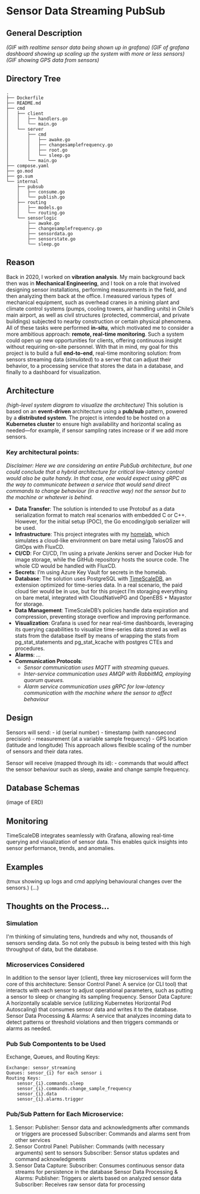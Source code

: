# Sensor Data Streaming PubSub

## General Description

*(GIF with realtime sensor data being shown up in grafana)*
*(GIF of grafana dashboard showing up scaling up the system with more or less sensors)*
*(GIF showing GPS data from sensors)*

## Directory Tree
```
.
├── Dockerfile
├── README.md
├── cmd
│   ├── client
│   │   ├── handlers.go
│   │   └── main.go
│   └── server
│       ├── cmd
│       │   ├── awake.go
│       │   ├── changesamplefrequency.go
│       │   ├── root.go
│       │   └── sleep.go
│       └── main.go
├── compose.yaml
├── go.mod
├── go.sum
└── internal
    ├── pubsub
    │   ├── consume.go
    │   └── publish.go
    ├── routing
    │   ├── models.go
    │   └── routing.go
    └── sensorlogic
        ├── awake.go
        ├── changesamplefrequency.go
        ├── sensordata.go
        ├── sensorstate.go
        └── sleep.go
```
## Reason

Back in 2020, I worked on **vibration analysis**. My main background back then was in **Mechanical Engineering**, and I took on a role that involved designing sensor installations, performing measurements in the field, and then analyzing them back at the office. I measured various types of mechanical equipment, such as overhead cranes in a mining plant and climate control systems (pumps, cooling towers, air handling units) in Chile’s main airport, as well as civil structures (protected, commercial, and private buildings) subjected to nearby construction or certain physical phenomena.
All of these tasks were performed **in-situ**, which motivated me to consider a more ambitious approach: **remote, real-time monitoring**. Such a system could open up new opportunities for clients, offering continuous insight without requiring on-site personnel.
With that in mind, my goal for this project is to build a full **end-to-end**, real-time monitoring solution: from sensors streaming data (*simulated*) to a server that can adjust their behavior, to a processing service that stores the data in a database, and finally to a dashboard for visualization.

## Architecture

*(high-level system diagram to visualize the architecture)*
This solution is based on an **event-driven** architecture using a **pub/sub** pattern, powered by a **distributed system**. The project is intended to be hosted on a **Kubernetes cluster** to ensure high availability and horizontal scaling as needed—for example, if sensor sampling rates increase or if we add more sensors.

### Key architectural points:
*Disclaimer: Here we are considering an entire PubSub architecture, but one could conclude that a hybrid architecture for critical low-latency control would also be quite handy. In that case, one would expect using gRPC as the way to communicate between a service that would send direct commands to change behaviour (in a reactive way) not the sensor but to the machine or whatever is behind.*
- **Data Transfer**: The solution is intended to use Protobuf as a data serialization format to match real scenarios with embedded C or C++. However, for the initial setup (POC), the Go encoding/gob serializer will be used.
- **Infrastructure**: This project integrates with my [homelab](https://github.com/iferdel/homelab), which simulates a cloud-like environment on bare metal using TalosOS and GitOps with FluxCD.
- **CI/CD**: For CI/CD, I’m using a private Jenkins server and Docker Hub for image storage, while the GitHub repository hosts the source code. The whole CD would be handled with FluxCD.
- **Secrets**: I’m using Azure Key Vault for secrets in the homelab. 
- **Database**: The solution uses PostgreSQL with [TimeScaleDB](https://www.timescale.com/), an extension optimized for time-series data. In a real scenario, the paid cloud tier would be in use, but for this project I’m storaging everything on bare metal, integrated with CloudNativePG and OpenEBS + Mayastor for storage.
- **Data Management**: TimeScaleDB’s policies handle data expiration and compression, preventing storage overflow and improving performance.
- **Visualization**: Grafana is used for near real-time dashboards, leveraging its querying capabilities to visualize time-series data stored as well as stats from the database itself by means of wrapping the stats from pg_stat_statements and pg_stat_kcache with postgres CTEs and procedures.
- **Alarms**: *...*  
- **Communication Protocols**:
    - *Sensor communication uses MQTT with streaming queues.*
    - *Inter-service communication uses AMQP with RabbitMQ, employing quorum queues.*
    - *Alarm service communication uses gRPC for low-latency communication with the machine where the sensor to affect behaviour*

## Design

Sensors will send:
    - id (serial number)
    - timestamp (with nanosecond precision)
    - measurement (at a variable sample frequency)
    - GPS location (latitude and longitude)
This approach allows flexible scaling of the number of sensors and their data rates.

Sensor will receive (mapped through its id):
    - commands that would affect the sensor behaviour such as sleep, awake and change sample frequency.

## Database Schemas

(image of ERD)

## Monitoring

TimeScaleDB integrates seamlessly with Grafana, allowing real-time querying and visualization of sensor data. This enables quick insights into sensor performance, trends, and anomalies.

## Examples

(tmux showing up logs and cmd applying behavioural changes over the sensors.)
(...)

## Thoughts on the Process...

### Simulation

I'm thinking of simulating tens, hundreds and why not, thousands of sensors sending data.
So not only the pubsub is being tested with this high throughput of data, but the database.

### Microservices Considered

In addition to the sensor layer (client), three key microservices will form the core of this architecture:
    Sensor Control Panel: A service (or CLI tool) that interacts with each sensor to adjust operational parameters, such as putting a sensor to sleep or changing its sampling frequency.
    Sensor Data Capture: A horizontally scalable service (utilizing Kubernetes Horizontal Pod Autoscaling) that consumes sensor data and writes it to the database.
    Sensor Data Processing & Alarms: A service that analyzes incoming data to detect patterns or threshold violations and then triggers commands or alarms as needed.

### Pub Sub Compontents to be Used

Exchange, Queues, and Routing Keys:

    Exchange: sensor_streaming
    Queues: sensor_{i} for each sensor i
    Routing Keys:
        sensor_{i}.commands.sleep
        sensor_{i}.commands.change_sample_frequency
        sensor_{i}.data
        sensor_{i}.alarms.trigger

### Pub/Sub Pattern for Each Microservice:

1) Sensor:
    Publisher: Sensor data and acknowledgments after commands or triggers are processed
    Subscriber: Commands and alarms sent from other services
2) Sensor Control Panel:
    Publisher: Commands (with necessary arguments) sent to sensors
    Subscriber: Sensor status updates and command acknowledgments
3) Sensor Data Capture:
    Subscriber: Consumes continuous sensor data streams for persistence in the database
    Sensor Data Processing & Alarms:
        Publisher: Triggers or alerts based on analyzed sensor data
        Subscriber: Receives raw sensor data for processing

